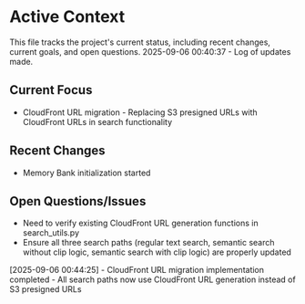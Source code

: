 # Active Context

This file tracks the project's current status, including recent changes, current goals, and open questions.
2025-09-06 00:40:37 - Log of updates made.

## Current Focus

- CloudFront URL migration - Replacing S3 presigned URLs with CloudFront URLs in search functionality

## Recent Changes

- Memory Bank initialization started

## Open Questions/Issues

- Need to verify existing CloudFront URL generation functions in search_utils.py
- Ensure all three search paths (regular text search, semantic search without clip logic, semantic search with clip logic) are properly updated

[2025-09-06 00:44:25] - CloudFront URL migration implementation completed - All search paths now use CloudFront URL generation instead of S3 presigned URLs
